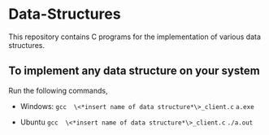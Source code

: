 
# Data-Structures
This repository contains C programs for the implementation of various data structures.

## To implement any data structure on your system
Run the following commands,

 - Windows:
`gcc  \<*insert name of data structure*\>_client.c`
`a.exe`

 - Ubuntu
 `gcc  \<*insert name of data structure*\>_client.c`
`./a.out`